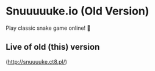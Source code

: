 # Snuuuuuke.io (Old Version)

Play classic snake game online! :snake:

## Live of old (this) version

(http://snuuuuke.ct8.pl/)

